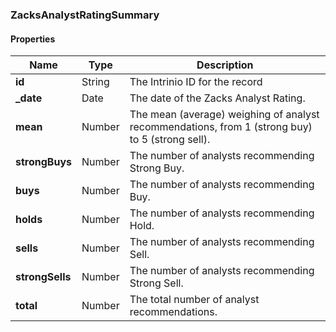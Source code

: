 
[//]: # (CLASS:ZacksAnalystRatingSummary)

[//]: # (KIND:object)

### ZacksAnalystRatingSummary

#### Properties

[//]: # (START_DEFINITION)

Name | Type | Description
------------ | ------------- | -------------
**id** | String | The Intrinio ID for the record &nbsp;
**_date** | Date | The date of the Zacks Analyst Rating. &nbsp;
**mean** | Number | The mean (average) weighing of analyst recommendations, from 1 (strong buy) to 5 (strong sell). &nbsp;
**strongBuys** | Number | The number of analysts recommending Strong Buy. &nbsp;
**buys** | Number | The number of analysts recommending Buy. &nbsp;
**holds** | Number | The number of analysts recommending Hold. &nbsp;
**sells** | Number | The number of analysts recommending Sell. &nbsp;
**strongSells** | Number | The number of analysts recommending Strong Sell. &nbsp;
**total** | Number | The total number of analyst recommendations. &nbsp;

[//]: # (END_DEFINITION)





